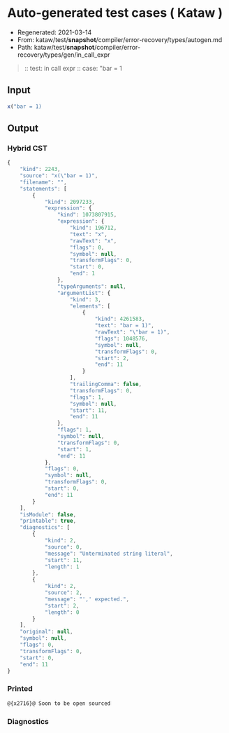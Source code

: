 # Auto-generated test cases ( Kataw )
- Regenerated: 2021-03-14
- From: kataw/test/__snapshot__/compiler/error-recovery/types/autogen.md
- Path: kataw/test/__snapshot__/compiler/error-recovery/types/gen/in_call_expr
> :: test: in call expr
> :: case: "bar = 1
## Input

`````js
x("bar = 1)
`````

## Output

### Hybrid CST

```javascript
{
    "kind": 2243,
    "source": "x(\"bar = 1)",
    "filename": "",
    "statements": [
        {
            "kind": 2097233,
            "expression": {
                "kind": 1073807915,
                "expression": {
                    "kind": 196712,
                    "text": "x",
                    "rawText": "x",
                    "flags": 0,
                    "symbol": null,
                    "transformFlags": 0,
                    "start": 0,
                    "end": 1
                },
                "typeArguments": null,
                "argumentList": {
                    "kind": 3,
                    "elements": [
                        {
                            "kind": 4261583,
                            "text": "bar = 1)",
                            "rawText": "\"bar = 1)",
                            "flags": 1048576,
                            "symbol": null,
                            "transformFlags": 0,
                            "start": 2,
                            "end": 11
                        }
                    ],
                    "trailingComma": false,
                    "transformFlags": 0,
                    "flags": 1,
                    "symbol": null,
                    "start": 11,
                    "end": 11
                },
                "flags": 1,
                "symbol": null,
                "transformFlags": 0,
                "start": 1,
                "end": 11
            },
            "flags": 0,
            "symbol": null,
            "transformFlags": 0,
            "start": 0,
            "end": 11
        }
    ],
    "isModule": false,
    "printable": true,
    "diagnostics": [
        {
            "kind": 2,
            "source": 0,
            "message": "Unterminated string literal",
            "start": 11,
            "length": 1
        },
        {
            "kind": 2,
            "source": 2,
            "message": "',' expected.",
            "start": 2,
            "length": 0
        }
    ],
    "original": null,
    "symbol": null,
    "flags": 0,
    "transformFlags": 0,
    "start": 0,
    "end": 11
}
```

### Printed

```javascript
@{x2716}@ Soon to be open sourced
```

### Diagnostics

```javascript

```

